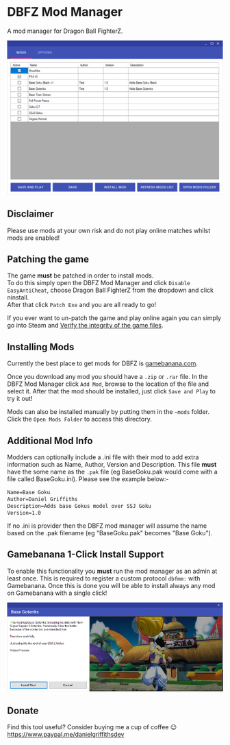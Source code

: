 # DBFZ Mod Manager

A mod manager for Dragon Ball FighterZ.

<img src="mod-manager-screenshot.png" width="600px" />

## Disclaimer

Please use mods at your own risk and do not play online matches whilst mods are enabled!

## Patching the game	
	
The game **must** be patched in order to install mods. 	
To do this simply open the DBFZ Mod Manager and click `Disable EasyAntiCheat`, choose Dragon Ball FighterZ from the dropdown and click ninstall. 	
After that click `Patch Exe` and you are all ready to go!	
	
If you ever want to un-patch the game and play online again you can simply go into Steam and [Verify the integrity of the game files](https://support.steampowered.com/kb_article.php?ref=2037-QEUH-3335). 

## Installing Mods

Currently the best place to get mods for DBFZ is [gamebanana.com](https://gamebanana.com/skins/games/6246).

Once you download any mod you should have a `.zip` or `.rar` file. In the DBFZ Mod Manager click `Add Mod`, browse to the location of the file and select it. 
After that the mod should be installed, just click `Save and Play` to try it out!

Mods can also be installed manually by putting them in the `~mods` folder. Click the `Open Mods Folder` to access this directory.

## Additional Mod Info

Modders can optionally include a .ini file with their mod to add extra information such as Name, Author, Version and Description. This file **must**
have the some name as the `.pak` file (eg BaseGoku.pak would come with a file called BaseGoku.ini). Please see the example below:-

```
Name=Base Goku 
Author=Daniel Griffiths
Description=Adds base Gokus model over SSJ Goku
Version=1.0
```

If no .ini is provider then the DBFZ mod manager will assume the name based on the .pak filename (eg "BaseGoku.pak" becomes "Base Goku"). 

## Gamebanana 1-Click Install Support 

To enable this functionality you **must** run the mod manager as an admin at least once. This is required to register a custom protocol `dbfmm:` with Gamebanana. Once this is done you will be able to install always any mod on Gamebanana with a single click!

<img src="1-click-install.png" width="600px" />

## Donate

Find this tool useful? Consider buying me a cup of coffee 😉
https://www.paypal.me/danielgriffithsdev
